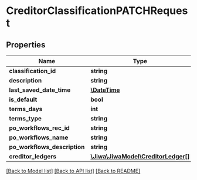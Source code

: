 # CreditorClassificationPATCHRequest

## Properties
Name | Type | Description | Notes
------------ | ------------- | ------------- | -------------
**classification_id** | **string** |  | [optional] 
**description** | **string** |  | [optional] 
**last_saved_date_time** | [**\DateTime**](\DateTime.md) |  | [optional] 
**is_default** | **bool** |  | [optional] 
**terms_days** | **int** |  | [optional] 
**terms_type** | **string** |  | [optional] 
**po_workflows_rec_id** | **string** |  | [optional] 
**po_workflows_name** | **string** |  | [optional] 
**po_workflows_description** | **string** |  | [optional] 
**creditor_ledgers** | [**\Jiwa\JiwaModel\CreditorLedger[]**](CreditorLedger.md) |  | [optional] 

[[Back to Model list]](../README.md#documentation-for-models) [[Back to API list]](../README.md#documentation-for-api-endpoints) [[Back to README]](../README.md)


